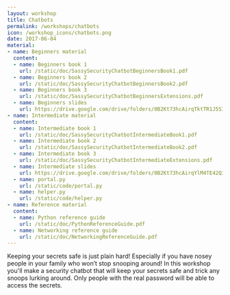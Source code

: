 ```yaml
---
layout: workshop
title: Chatbots
permalink: /workshops/chatbots
icon: /workshop_icons/chatbots.png
date: 2017-06-04
material:
- name: Beginners material
  content:
  - name: Beginners book 1
    url: /static/doc/SassySecurityChatbotBeginnersBook1.pdf
  - name: Beginners book 2
    url: /static/doc/SassySecurityChatbotBeginnersBook2.pdf
  - name: Beginners book 3
    url: /static/doc/SassySecurityChatbotBeginnersExtensions.pdf
  - name: Beginners slides
    url: https://drive.google.com/drive/folders/0B2Kt73hcAirqTktTR1J5S1ZLM00?usp=sharing
- name: Intermediate material
  content:
  - name: Intermediate book 1
    url: /static/doc/SassySecurityChatbotIntermediateBook1.pdf
  - name: Intermediate book 2
    url: /static/doc/SassySecurityChatbotIntermediateBook2.pdf
  - name: Intermediate book 3
    url: /static/doc/SassySecurityChatbotIntermediateExtensions.pdf
  - name: Intermediate slides
    url: https://drive.google.com/drive/folders/0B2Kt73hcAirqYlM4TE42Q3N0eGM?usp=sharing
  - name: portal.py
    url: /static/code/portal.py
  - name: helper.py
    url: /static/code/helper.py
- name: Reference material
  content:
  - name: Python reference guide
    url: /static/doc/PythonReferenceGuide.pdf
  - name: Networking reference guide
    url: /static/doc/NetworkingReferenceGuide.pdf
---
```


Keeping your secrets safe is just plain hard! Especially if you have nosey people in your family who won’t stop snooping around!
In this workshop you'll make a security chatbot that will keep your secrets safe and trick any snoops lurking around. Only people with the real password will be able to access the secrets.
